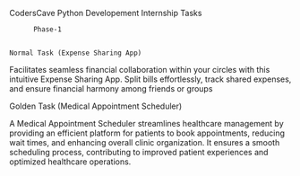 CodersCave Python Developement Internship Tasks
        
          Phase-1

          
    Normal Task (Expense Sharing App)
    
Facilitates seamless financial collaboration within your circles with this intuitive Expense Sharing App. Split bills effortlessly, track shared expenses, and ensure financial harmony among friends or groups

Golden Task (Medical Appointment Scheduler)

A Medical Appointment Scheduler streamlines healthcare management by providing an efficient platform for patients to book appointments, reducing wait times, and enhancing overall clinic organization. It ensures a smooth scheduling process, contributing to improved patient experiences and optimized healthcare operations.
